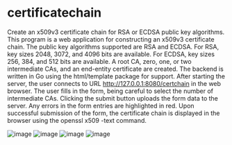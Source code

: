 # certificatechain
Create an x509v3 certificate chain for RSA or ECDSA public key algorithms.
This program is a web application for constructing an x509v3 certificate chain.  The public key algorithms supported are RSA and ECDSA.  For RSA, key sizes 2048, 3072,
and 4096 bits are available.  For ECDSA, key sizes 256, 384, and 512 bits are available.  A root CA, zero, one, or two intermediate CAs, and an end-entity certificate
are created.  The backend is written in Go using the html/template package for support.  After starting the server, the user connects to URL 
http://127.0.0.1:8080/certchain in the web browser.  The user fills in the form, being careful to select the number of intermediate CAs.  Clicking the submit button
uploads the form data to the server.  Any errors in the form entries are highlighted in red.  Upon successful submission of the form, the certificate chain is displayed
in the browser using the openssl x509 -text command.



![image](https://user-images.githubusercontent.com/117768679/214162390-371c443a-ff52-4efa-bcce-66d8064cbdc9.png)
![image](https://user-images.githubusercontent.com/117768679/214163832-e35f252e-aa77-4e9b-b5d6-b2f6e646ab25.png)
![image](https://user-images.githubusercontent.com/117768679/214164045-7b9a5d9c-3ada-43dc-b3d6-8c50b0c15d63.png)
![image](https://user-images.githubusercontent.com/117768679/214164265-744d42bc-36f8-48be-896d-39130256bf80.png)

